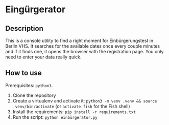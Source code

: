 # Eingürgerator

## Description

This is a console utility to find a right moment for Einbürgerungstest in Berlin VHS.
It searches for the available dates once every couple minutes and if it finds one, it opens the browser with the registration page.
You only need to enter your data really quick.

## How to use

Prerequisites: `python3`.

1. Clone the repository
2. Create a virtualenv and activate it: `python3 -m venv .venv && source .venv/bin/activate` (or `activate.fish` for the Fish shell)
3. Install the requirements: `pip install -r requirements.txt`
4. Run the script: `python einbürgerator.py`
